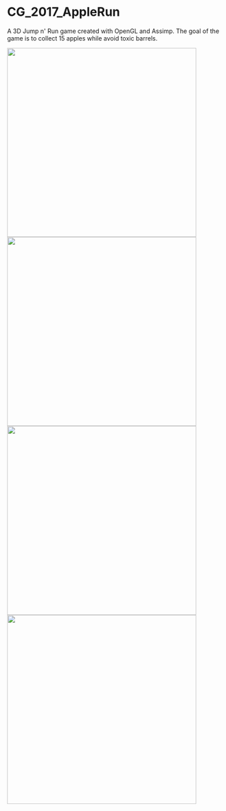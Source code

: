 # CG_2017_AppleRun
A 3D Jump n' Run game created with OpenGL and Assimp. The goal of the game is to collect 15 apples while avoid toxic barrels.

<img src="https://github.com/LukasVoeller/CG_2017_15Apples/blob/master/images/Lukas/One.png" width="440"/><img src="https://github.com/LukasVoeller/CG_2017_15Apples/blob/master/images/Lukas/Two.png" width="440"/><img src="https://github.com/LukasVoeller/CG_2017_15Apples/blob/master/images/Lukas/Three.png" width="440"/><img src="https://github.com/LukasVoeller/CG_2017_15Apples/blob/master/images/Lukas/Four.png" width="440"/>
